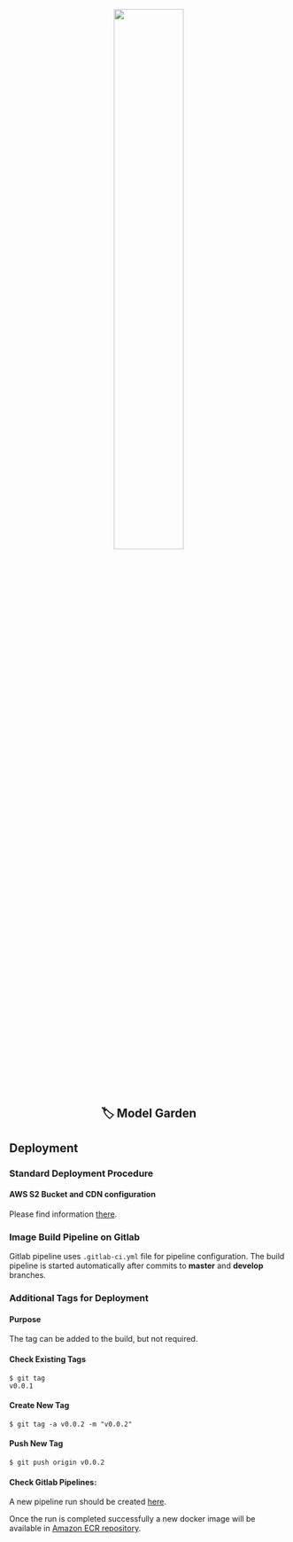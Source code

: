 <div align="center"><img src="https://es.wiki.elvenar.com/images/0/04/Glossy_Garden.png" width="50%"/></div>

<div align="center"><h2>🏷️ Model Garden</h2></div>

## Deployment

### Standard Deployment Procedure

#### AWS S2 Bucket and CDN configuration

Please find information [there](https://kb.epam.com/display/EPMEMRDMGA/AWS+Bucket+Typical+Setup).


### Image Build Pipeline on Gitlab


Gitlab pipeline uses `.gitlab-ci.yml` file for pipeline configuration. The build
pipeline is started automatically after commits to **master** and **develop** branches.


### Additional Tags for Deployment

#### Purpose

The tag can be added to the build, but not required.

#### Check Existing Tags
```
$ git tag
v0.0.1
```

#### Create New Tag
```
$ git tag -a v0.0.2 -m "v0.0.2"
```

#### Push New Tag
```
$ git push origin v0.0.2
```

#### Check Gitlab Pipelines:

A new pipeline run should be created [here](https://git.epam.com/epm-emrd/model_garden/pipelines).

Once the run is completed successfully a new docker image will be available in 
[Amazon ECR repository](https://eu-central-1.console.aws.amazon.com/ecr/repositories/model_garden_backend/?region=eu-central-1).
